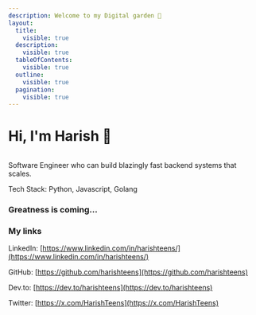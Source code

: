 ```yaml
---
description: Welcome to my Digital garden 🎉
layout:
  title:
    visible: true
  description:
    visible: true
  tableOfContents:
    visible: true
  outline:
    visible: true
  pagination:
    visible: true
---
```


# Hi, I'm Harish 👋

<figure><img src=".gitbook/assets/HEIC to PNG conversion.png" alt=""><figcaption></figcaption></figure>

Software Engineer who can build blazingly fast backend systems that scales.

Tech Stack: Python, Javascript, Golang

### &#x20;                                                    Greatness is coming...



### My links

LinkedIn: [https://www.linkedin.com/in/harishteens/](https://www.linkedin.com/in/harishteens/)

GitHub: [https://github.com/harishteens](https://github.com/harishteens)

Dev.to: [https://dev.to/harishteens](https://dev.to/harishteens)

Twitter: [https://x.com/HarishTeens](https://x.com/HarishTeens)

